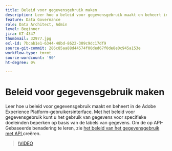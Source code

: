 ```yaml
---
title: Beleid voor gegevensgebruik maken
description: Leer hoe u beleid voor gegevensgebruik maakt en beheert in de Adobe Experience Platform-gebruikersinterface. Met het beleid voor gegevensgebruik kunt u het gebruik van gegevens voor specifieke doeleinden beperken op basis van de labels van gegevens.
feature: Data Governance
role: Data Architect, Admin
level: Beginner
jira: KT-4347
thumbnail: 32977.jpg
exl-id: 7bcab1e1-6344-48bd-8622-309c9dc17df9
source-git-commit: 286c85aa88d44574f00ded67f0de8e0c945a153e
workflow-type: tm+mt
source-wordcount: '90'
ht-degree: 0%

---
```


# Beleid voor gegevensgebruik maken

Leer hoe u beleid voor gegevensgebruik maakt en beheert in de Adobe Experience Platform-gebruikersinterface. Met het beleid voor gegevensgebruik kunt u het gebruik van gegevens voor specifieke doeleinden beperken op basis van de labels van gegevens. Om de op API-Gebaseerde benadering te leren, zie [ het beleid van het gegevensgebruik met API ](https://experienceleague.adobe.com/docs/experience-platform/data-governance/policies/create.html) creëren.

>[!VIDEO](https://video.tv.adobe.com/v/32977?learn=on&enablevpops)